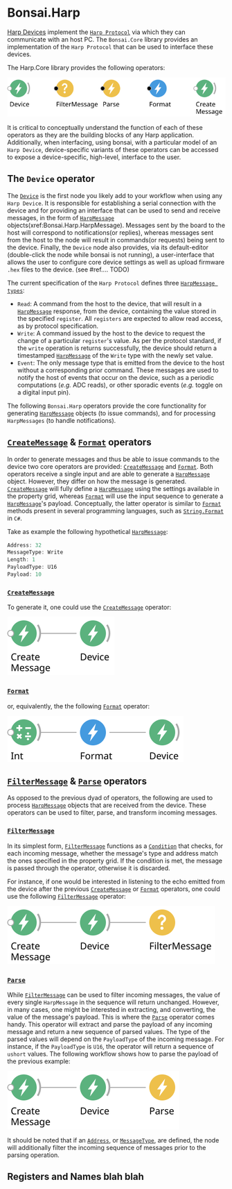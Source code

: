 # Bonsai.Harp

[Harp Devices](https://harp-tech.org/Devices/device_list.html) implement the [`Harp Protocol`](https://harp-tech.org/About/How-HARP-works/index.html) via which they can communicate with an host PC. The `Bonsai.Core` library provides an implementation of the `Harp Protocol` that can be used to interface these devices.

The Harp.Core library provides the following operators:

![Harp.Core Operators](./Assets/core-operators.svg)

It is critical to conceptually understand the function of each of these operators as they are the building blocks of any Harp application. Additionally, when interfacing, using bonsai, with a particular model of an `Harp Device`, device-specific variants of these operators can be accessed to expose a device-specific, high-level, interface to the user.

## The `Device` operator

The [`Device`](xref:Bonsai.Harp.Device) is the first node you likely add to your workflow when using any `Harp Device`. It is responsible for establishing a serial connection with the device and for providing an interface that can be used to send and receive messages, in the form of [`HarpMessage`](xref:Bonsai.Harp.HarpMessage) objects(xref:Bonsai.Harp.HarpMessage). Messages sent by the board to the host will correspond to notifications(or replies), whereas messages sent from the host to the node will result in commands(or requests) being sent to the device.
Finally, the `Device` node also provides, via its default-editor (double-click the node while bonsai is not running), a user-interface that allows the user to configure core device settings as well as upload firmware `.hex` files to the device. (see #ref.... TODO)

The current specification of the `Harp Protocol` defines three [`HarpMessage types`](xref:Bonsai.Harp.MessageType):

- `Read`: A command from the host to the device, that will result in a [`HarpMessage`](xref:Bonsai.Harp.HarpMessage) response, from the device, containing the value stored in the specified `register`. All `registers` are expected to allow read access, as by protocol specification.
- `Write`: A command issued by the host to the device to request the change of a particular `register`'s value. As per the protocol standard, if the `write` operation is returns successfully, the device should return a timestamped [`HarpMessage`](xref:Bonsai.Harp.HarpMessage) of the `Write` type with the newly set value.
- `Event`: The only message type that is emitted from the device to the host without a corresponding prior command. These messages are used to notify the host of events that occur on the device, such as a periodic computations (*e.g.* ADC reads), or other sporadic events (*e.g.* toggle on a digital input pin).

The following `Bonsai.Harp` operators provide the core functionality for generating [`HarpMessage`](xref:Bonsai.Harp.HarpMessage) objects (to issue commands), and for processing `HarpMessages` (to handle notifications).

## [`CreateMessage`](xref:Bonsai.Harp.CreateMessage) & [`Format`](xref:Bonsai.Harp.Format) operators

In order to generate messages and thus be able to issue commands to the device two core operators are provided: [`CreateMessage`](xref:Bonsai.Harp.CreateMessage) and [`Format`](xref:Bonsai.Harp.Format). Both operators receive a single input and are able to generate a [`HarpMessage`](xref:Bonsai.Harp.HarpMessage) object. However, they differ on how the message is generated. [`CreateMessage`](xref:Bonsai.Harp.CreateMessage) will fully define a [`HarpMessage`](xref:Bonsai.Harp.HarpMessage) using the settings available in the property grid, whereas [`Format`](xref:Bonsai.Harp.Format) will use the input sequence to generate a [`HarpMessage`](xref:Bonsai.Harp.HarpMessage)'s payload. Conceptually, the latter operator is similar to [`Format`](xref:Bonsai.Harp.Format) methods present in several programming languages, such as [`String.Format`](https://learn.microsoft.com/en-us/dotnet/api/system.string.format?view=net-7.0) in `C#`.

Take as example the following hypothetical [`HarpMessage`](xref:Bonsai.Harp.HarpMessage):

```csharp
Address: 32
MessageType: Write
Length: 1
PayloadType: U16
Payload: 10
```

### [`CreateMessage`](xref:Bonsai.Harp.CreateMessage)

To generate it, one could use the [`CreateMessage`](xref:Bonsai.Harp.CreateMessage) operator:

![CreateMessage](./Assets/create-message.svg)

### [`Format`](xref:Bonsai.Harp.Format)

or, equivalently, the the following [`Format`](xref:Bonsai.Harp.Format) operator:

![FormatMessage](./Assets/format.svg)

## [`FilterMessage`](xref:Bonsai.Harp.FilterMessage) & [`Parse`](xref:Bonsai.Harp.Parse) operators

As opposed to the previous dyad of operators, the following are used to process [`HarpMessage`](xref:Bonsai.Harp.HarpMessage) objects that are received from the device. These operators can be used to filter, parse, and transform incoming messages.

### [`FilterMessage`](xref:Bonsai.Harp.FilterMessage)

In its simplest form, [`FilterMessage`](xref:Bonsai.Harp.FilterMessage) functions as a [`Condition`](xref:Bonsai.Core.Reactive.Condition) that checks, for each incoming message, whether the message's type and address match the ones specified in the property grid. If the condition is met, the message is passed through the operator, otherwise it is discarded.

For instance, if one would be interested in listening to the echo emitted from the device after the previous [`CreateMessage`](xref:Bonsai.Harp.CreateMessage) or [`Format`](xref:Bonsai.Harp.Format) operators, one could use the following [`FilterMessage`](xref:Bonsai.Harp.FilterMessage) operator:

![FilterMessage](./Assets/filter-message.svg)

### [`Parse`](xref:Bonsai.Harp.Parse)

While [`FilterMessage`](xref:Bonsai.Harp.FilterMessage) can be used to filter incoming messages, the value of every single `HarpMessage` in the sequence will return unchanged. However, in many cases, one might be interested in extracting, and converting, the value of the message's payload. This is where the [`Parse`](xref:Bonsai.Harp.Parse) operator comes handy. This operator will extract and parse the payload of any incoming message and return a new sequence of parsed values. The type of the parsed values will depend on the `PayloadType` of the incoming message. For instance, if the `PayloadType` is `U16`, the operator will return a sequence of `ushort` values. The following workflow shows how to parse the payload of the previous example:

![Parse](./Assets/parse.svg)

It should be noted that if an [`Address`](xref:Bonsai.Harp.Parse.Address), or [`MessageType`](xref:Bonsai.Harp.Parse.MessageType), are defined, the node will additionally filter the incoming sequence of messages prior to the parsing operation.
## Registers and Names blah blah